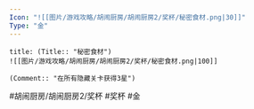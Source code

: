 ```yaml
---
Icon: "![[图片/游戏攻略/胡闹厨房/胡闹厨房2/奖杯/秘密食材.png|30]]"
Type: "金"
---
```

```ad-common-gold-trophy
title: (Title:: "秘密食材")
![[图片/游戏攻略/胡闹厨房/胡闹厨房2/奖杯/秘密食材.png|100]]

(Comment:: "在所有隐藏关卡获得3星")
```

#胡闹厨房/胡闹厨房2/奖杯 #奖杯 #金
